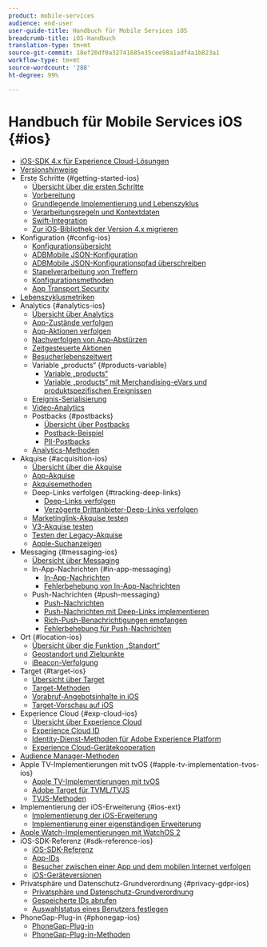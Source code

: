 ```yaml
---
product: mobile-services
audience: end-user
user-guide-title: Handbuch für Mobile Services iOS
breadcrumb-title: iOS-Handbuch
translation-type: tm+mt
source-git-commit: 18ef20df0a32741685e35cee98a1adf4a1b823a1
workflow-type: tm+mt
source-wordcount: '288'
ht-degree: 99%

---
```



# Handbuch für Mobile Services iOS {#ios}

+ [iOS-SDK 4.x für Experience Cloud-Lösungen](overview.md)
+ [Versionshinweise](rel-notes.md)
+ Erste Schritte {#getting-started-ios}
   + [Übersicht über die ersten Schritte](getting-started/getting-started.md)
   + [Vorbereitung](getting-started/requirements.md)
   + [Grundlegende Implementierung und Lebenszyklus](getting-started/dev-qs.md)
   + [Verarbeitungsregeln und Kontextdaten](getting-started/proc-rules.md)
   + [Swift-Integration](getting-started/swift-integration.md)
   + [Zur iOS-Bibliothek der Version 4.x migrieren](getting-started/migration-v3.md)
+ Konfiguration {#config-ios}
   + [Konfigurationsübersicht](configuration/configuration.md)
   + [ADBMobile JSON-Konfiguration](configuration/json-config/json-config.md)
   + [ADBMobile JSON-Konfigurationspfad überschreiben](configuration/json-config/json-config-remote.md)
   + [Stapelverarbeitung von Treffern](configuration/hit-batching.md)
   + [Konfigurationsmethoden](configuration/sdk-methods.md)
   + [App Transport Security](configuration/app-transport-security.md)
+ [Lebenszyklusmetriken](metrics.md)
+ Analytics {#analytics-ios}
   + [Übersicht über Analytics](analytics-main/analytics-main.md)
   + [App-Zustände verfolgen](analytics-main/states.md)
   + [App-Aktionen verfolgen](analytics-main/actions.md)
   + [Nachverfolgen von App-Abstürzen](analytics-main/crashes.md)
   + [Zeitgesteuerte Aktionen](analytics-main/timed-actions.md)
   + [Besucherlebenszeitwert](analytics-main/lifetime-value.md)
   + Variable „products“ {#products-variable}
      + [Variable „products“](analytics-main/products/products.md)
      + [Variable „products“ mit Merchandising-eVars und produktspezifischen Ereignissen](analytics-main/products/products-variable-evars-events.md)
   + [Ereignis-Serialisierung](analytics-main/event-serialization.md)
   + [Video-Analytics](analytics-main/video-qs.md)
   + Postbacks {#postbacks}
      + [Übersicht über Postbacks](analytics-main/postback/postback.md)
      + [Postback-Beispiel](analytics-main/postback/postback-example.md)
      + [PII-Postbacks](analytics-main/postback/c-pii-postbacks.md)
   + [Analytics-Methoden](analytics-main/analytics-methods.md)
+ Akquise {#acquisition-ios}
   + [Übersicht über die Akquise](acquisition-main/acquisition-main.md)
   + [App-Akquise](acquisition-main/acquisition.md)
   + [Akquisemethoden](acquisition-main/c-acquisition-methods.md)
   + Deep-Links verfolgen {#tracking-deep-links}
      + [Deep-Links verfolgen](acquisition-main/tracking-deep-links/tracking-deep-links.md)
      + [Verzögerte Drittanbieter-Deep-Links verfolgen](acquisition-main/tracking-deep-links/c-tracking-3rd-party-deep-deferred-links.md)
   + [Marketinglink-Akquise testen](acquisition-main/t-testing-marketing-link-acquisition.md)
   + [V3-Akquise testen](acquisition-main/t-testing-version-3-acquisition.md)
   + [Testen der Legacy-Akquise](acquisition-main/t-testing-acquisition.md)
   + [Apple-Suchanzeigen](acquisition-main/c-apple-search-ads.md)
+ Messaging {#messaging-ios}
   + [Übersicht über Messaging](messaging-main/messaging-main.md)
   + In-App-Nachrichten {#in-app-messaging}
      + [In-App-Nachrichten](messaging-main/messaging/messaging.md)
      + [Fehlerbehebung von In-App-Nachrichten](messaging-main/messaging/in-apps-ts.md)
   + Push-Nachrichten {#push-messaging}
      + [Push-Nachrichten](messaging-main/push-messaging/push-messaging.md)
      + [Push-Nachrichten mit Deep-Links implementieren](messaging-main/push-messaging/t-mob-imp-push-deeplinking-ios-4x.md)
      + [Rich-Push-Benachrichtigungen empfangen](messaging-main/push-messaging/c-set-up-rich-push-notif-ios.md)
      + [Fehlerbehebung für Push-Nachrichten](messaging-main/push-messaging/c-troubleshooting-push-messaging.md)
+ Ort {#location-ios}
   + [Übersicht über die Funktion „Standort“](location/location.md)
   + [Geostandort und Zielpunkte](location/geo-poi.md)
   + [iBeacon-Verfolgung](location/ibeacon.md)
+ Target {#target-ios}
   + [Übersicht über Target](target-main/target-main.md)
   + [Target-Methoden](target-main/c-target-methods.md)
   + [Vorabruf-Angebotsinhalte in iOS](target-main/c-mob-target-prefetch-ios.md)
   + [Target-Vorschau auf iOS](target-main/c-mob-target-preview-ios.md)
+ Experience Cloud {#exp-cloud-ios}
   + [Übersicht über Experience Cloud](marketing-cloud/marketing-cloud.md)
   + [Experience Cloud ID](marketing-cloud/mcvid.md)
   + [Identity-Dienst-Methoden für Adobe Experience Platform](marketing-cloud/mc-methods.md)
   + [Experience Cloud-Gerätekooperation](marketing-cloud/t-mob-mc-device-coop-ios-.md)
+ [Audience Manager-Methoden](amm/aam-methods.md)
+ Apple TV-Implementierungen mit tvOS {#apple-tv-implementation-tvos-ios}
   + [Apple TV-Implementierungen mit tvOS](apple-tv-implementation-tvos/apple-tv-implementation-tvos.md)
   + [Adobe Target für TVML/TVJS](apple-tv-implementation-tvos/target-for-tvml-tvjs.md)
   + [TVJS-Methoden](apple-tv-implementation-tvos/tvjs-methods.md)
+ Implementierung der iOS-Erweiterung {#ios-ext}
   + [Implementierung der iOS-Erweiterung](ios-ext/ios-ext.md)
   + [Implementierung einer eigenständigen Erweiterung](ios-ext/c-stand-alone-extension-implementation.md)
+ [Apple Watch-Implementierungen mit WatchOS 2](apple-watch-implementation-watchkit.md)
+ iOS-SDK-Referenz {#sdk-reference-ios}
   + [iOS-SDK-Referenz](reference/reference.md)
   + [App-IDs](reference/app-ids.md)
   + [Besucher zwischen einer App und dem mobilen Internet verfolgen](reference/hybrid-app.md)
   + [iOS-Geräteversionen](reference/device-versions.md)
+ Privatsphäre und Datenschutz-Grundverordnung {#privacy-gdpr-ios}
   + [Privatsphäre und Datenschutz-Grundverordnung](c-mob-privacy-gdpr-ios/c-mob-privacy-gdpr-ios.md)
   + [Gespeicherte IDs abrufen](c-mob-privacy-gdpr-ios/c-mob-gdpr-ret-stored-ids-ios.md)
   + [Auswahlstatus eines Benutzers festlegen](c-mob-privacy-gdpr-ios/privacy.md)
+ PhoneGap-Plug-in {#phonegap-ios}
   + [PhoneGap-Plug-in](phonegap/phonegap.md)
   + [PhoneGap-Plug-in-Methoden](phonegap/phonegap-methods.md)
